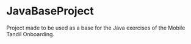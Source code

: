# JavaBaseProject

Project made to be used as a base for the Java exercises of the Mobile Tandil Onboarding.